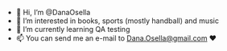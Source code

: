 - 👋 Hi, I’m @DanaOsella
- 👀 I’m interested in books, sports (mostly handball) and music
- 🌱 I’m currently learning QA testing
- 📫 You can send me an e-mail to Dana.Osella@gmail.com ♥

<!---
DanaOsella/DanaOsella is a ✨ special ✨ repository because its `README.md` (this file) appears on your GitHub profile.
You can click the Preview link to take a look at your changes.
--->
